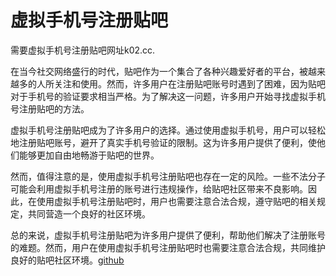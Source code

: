 # 虚拟手机号注册贴吧

需要虚拟手机号注册贴吧网址k02.cc.

在当今社交网络盛行的时代，贴吧作为一个集合了各种兴趣爱好者的平台，被越来越多的人所关注和使用。然而，许多用户在注册贴吧账号时遇到了困难，因为贴吧对于手机号的验证要求相当严格。为了解决这一问题，许多用户开始寻找虚拟手机号注册贴吧的方法。

虚拟手机号注册贴吧成为了许多用户的选择。通过使用虚拟手机号，用户可以轻松地注册贴吧账号，避开了真实手机号验证的限制。这为许多用户提供了便利，使他们能够更加自由地畅游于贴吧的世界。

然而，值得注意的是，使用虚拟手机号注册贴吧也存在一定的风险。一些不法分子可能会利用虚拟手机号注册的账号进行违规操作，给贴吧社区带来不良影响。因此，在使用虚拟手机号注册贴吧时，用户也需要注意合法合规，遵守贴吧的相关规定，共同营造一个良好的社区环境。

总的来说，虚拟手机号注册贴吧为许多用户提供了便利，帮助他们解决了注册账号的难题。然而，用户在使用虚拟手机号注册贴吧时也需要注意合法合规，共同维护良好的贴吧社区环境。[github](https://github.com)